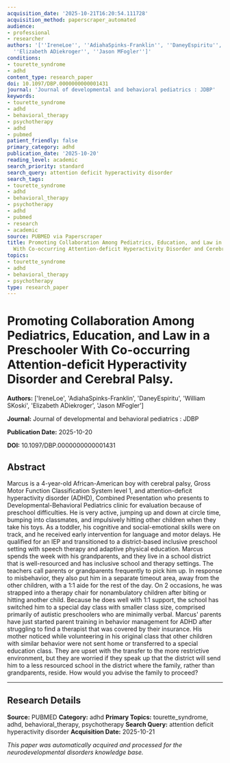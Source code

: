 ```yaml
---
acquisition_date: '2025-10-21T16:20:54.111728'
acquisition_method: paperscraper_automated
audience:
- professional
- researcher
authors: '[''IreneLoe'', ''AdiahaSpinks-Franklin'', ''DaneyEspiritu'', ''William SKoski'',
  ''Elizabeth ADiekroger'', ''Jason MFogler'']'
conditions:
- tourette_syndrome
- adhd
content_type: research_paper
doi: 10.1097/DBP.0000000000001431
journal: 'Journal of developmental and behavioral pediatrics : JDBP'
keywords:
- tourette_syndrome
- adhd
- behavioral_therapy
- psychotherapy
- adhd
- pubmed
patient_friendly: false
primary_category: adhd
publication_date: '2025-10-20'
reading_level: academic
search_priority: standard
search_query: attention deficit hyperactivity disorder
search_tags:
- tourette_syndrome
- adhd
- behavioral_therapy
- psychotherapy
- adhd
- pubmed
- research
- academic
source: PUBMED via Paperscraper
title: Promoting Collaboration Among Pediatrics, Education, and Law in a Preschooler
  With Co-occurring Attention-deficit Hyperactivity Disorder and Cerebral Palsy.
topics:
- tourette_syndrome
- adhd
- behavioral_therapy
- psychotherapy
type: research_paper
---
```


# Promoting Collaboration Among Pediatrics, Education, and Law in a Preschooler With Co-occurring Attention-deficit Hyperactivity Disorder and Cerebral Palsy.

**Authors:** ['IreneLoe', 'AdiahaSpinks-Franklin', 'DaneyEspiritu', 'William SKoski', 'Elizabeth ADiekroger', 'Jason MFogler']

**Journal:** Journal of developmental and behavioral pediatrics : JDBP

**Publication Date:** 2025-10-20

**DOI:** 10.1097/DBP.0000000000001431

## Abstract

Marcus is a 4-year-old African-American boy with cerebral palsy, Gross Motor Function Classification System level 1, and attention-deficit hyperactivity disorder (ADHD), Combined Presentation who presents to Developmental-Behavioral Pediatrics clinic for evaluation because of preschool difficulties. He is very active, jumping up and down at circle time, bumping into classmates, and impulsively hitting other children when they take his toys. As a toddler, his cognitive and social-emotional skills were on track, and he received early intervention for language and motor delays. He qualified for an IEP and transitioned to a district-based inclusive preschool setting with speech therapy and adaptive physical education. Marcus spends the week with his grandparents, and they live in a school district that is well-resourced and has inclusive school and therapy settings. The teachers call parents or grandparents frequently to pick him up. In response to misbehavior, they also put him in a separate timeout area, away from the other children, with a 1:1 aide for the rest of the day. On 2 occasions, he was strapped into a therapy chair for nonambulatory children after biting or hitting another child. Because he does well with 1:1 support, the school has switched him to a special day class with smaller class size, comprised primarily of autistic preschoolers who are minimally verbal. Marcus' parents have just started parent training in behavior management for ADHD after struggling to find a therapist that was covered by their insurance. His mother noticed while volunteering in his original class that other children with similar behavior were not sent home or transferred to a special education class. They are upset with the transfer to the more restrictive environment, but they are worried if they speak up that the district will send him to a less resourced school in the district where the family, rather than grandparents, reside. How would you advise the family to proceed?

---

## Research Details

**Source:** PUBMED
**Category:** adhd
**Primary Topics:** tourette_syndrome, adhd, behavioral_therapy, psychotherapy
**Search Query:** attention deficit hyperactivity disorder
**Acquisition Date:** 2025-10-21

*This paper was automatically acquired and processed for the neurodevelopmental disorders knowledge base.*
